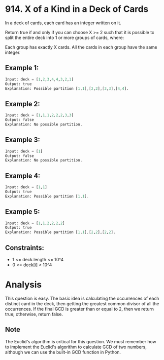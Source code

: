 # 914. X of a Kind in a Deck of Cards
In a deck of cards, each card has an integer written on it.

Return true if and only if you can choose X >= 2 such that it is possible to split the entire deck into 1 or more groups of cards, where:

Each group has exactly X cards.
All the cards in each group have the same integer.
 

## Example 1:
```Python
Input: deck = [1,2,3,4,4,3,2,1]
Output: true
Explanation: Possible partition [1,1],[2,2],[3,3],[4,4].
```
## Example 2:
```Python
Input: deck = [1,1,1,2,2,2,3,3]
Output: false
Explanation: No possible partition.
```
## Example 3:
```Python
Input: deck = [1]
Output: false
Explanation: No possible partition.
```
## Example 4:
```Python
Input: deck = [1,1]
Output: true
Explanation: Possible partition [1,1].
```

## Example 5:
```Python
Input: deck = [1,1,2,2,2,2]
Output: true
Explanation: Possible partition [1,1],[2,2],[2,2].
```

## Constraints:

* 1 <= deck.length <= 10^4
* 0 <= deck[i] < 10^4

# Analysis

This question is easy. The basic idea is calculating the occurrences of each distinct card in the deck, then getting the greatest common divisor of all the occurrences. If the final GCD is greater than or equal to 2, then we return true; otherwise, return false.

## Note
The Euclid's algorithm is critical for this question. We must remember how to implement the Euclid's algorithm to calculate GCD of two numbers, although we can use the built-in GCD function in Python.